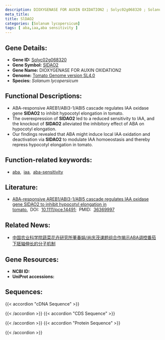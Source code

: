```yaml
---
description: DIOXYGENASE FOR AUXIN OXIDATION2 ; Solyc02g068320 ; Solanum lycopersicum
meta_title:
title: SlDAO2
categories: [Solanum lycopersicum]
tags: [ aba,iaa,aba sensitivity ]
---
```


## Gene Details:
- **Gene ID:**	[Solyc02g068320](https://solgenomics.net/locus/Solyc02g068320/view)
- **Gene Symbol:** <u>SlDAO2</u>
- **Gene Name:** DIOXYGENASE FOR AUXIN OXIDATION2
- **Genome:** [Tomato Genome version SL4.0](https://solgenomics.net/organism/solanum_lycopersicum/genome)
- **Species:** *Solanum lycopersicum*

## Functional Descriptions:
   - ABA-responsive AREB1/ABI3-1/ABI5 cascade regulates IAA oxidase gene **SlDAO2** to inhibit hypocotyl elongation in tomato.
   - The overexpression of **SlDAO2** led to a reduced sensitivity to IAA, and the knockout of **SlDAO2** alleviated the inhibitory effect of ABA on hypocotyl elongation.
   - Our findings revealed that ABA might induce local IAA oxidation and deactivation via **SlDAO2** to modulate IAA homoeostasis and thereby repress hypocotyl elongation in tomato.

## Function-related keywords:
   - [aba](/tags/aba/),&nbsp;&nbsp;[iaa](/tags/iaa/),&nbsp;&nbsp;[aba-sensitivity](/tags/aba-sensitivity/)

## Literature:
   - [ABA-responsive AREB1/ABI3-1/ABI5 cascade regulates IAA oxidase gene SlDAO2 to inhibit hypocotyl elongation in tomato.](https://onlinelibrary.wiley.com/doi/10.1111/pce.14491)&nbsp;&nbsp;DOI:&nbsp;&nbsp;[10.1111/pce.14491](https://onlinelibrary.wiley.com/doi/10.1111/pce.14491);&nbsp;&nbsp;PMID:&nbsp;&nbsp;[36369997](https://pubmed.ncbi.nlm.nih.gov/36369997/)

## Related News:
   - [中国农业科学院蔬菜花卉研究所董春娟/尚庆茂课题组合作揭示ABA调控番茄下胚轴伸长的分子机制](https://mp.weixin.qq.com/s?__biz=MzIyOTY2NDYyNQ==&mid=2247559613&idx=4&sn=4c69d369d7f75a8ef162c743243ef062&chksm=e8bc9ba3dfcb12b57f7f6eb79a65f9d9f540d60395250399a7b70de9cf61ca3332fc2f48f0d2&scene=27#wechat_redirect)

## Gene Resources:
- **NCBI ID:**  [](https://www.ncbi.nlm.nih.gov/gene/?term=)
- **UniProt accessions:** [](https://www.uniprot.org/uniprotkb//entry)



## Sequences:
{{< accordion "cDNA Sequence" >}}

{{< /accordion >}}
{{< accordion "CDS Sequence" >}}

{{< /accordion >}}
{{< accordion "Protein Sequence" >}}

{{< /accordion >}}
